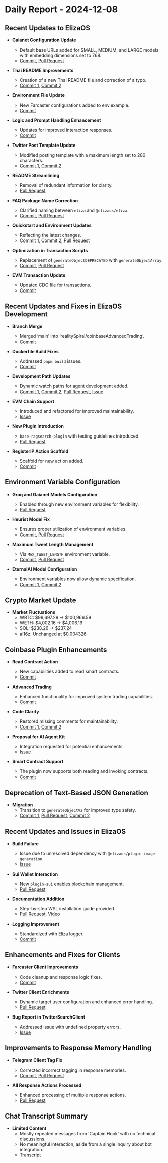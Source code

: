 # Daily Report - 2024-12-08

## Recent Updates to ElizaOS

- **Gaianet Configuration Update**

  - Default base URLs added for SMALL, MEDIUM, and LARGE models with embedding dimensions set to 768.
  - [Commit](https://github.com/elizaOS/eliza/commit/dfe4eff9e411f73178896bbeaf7f4ab6499291df), [Pull Request](https://github.com/elizaOS/eliza/pull/915)

- **Thai README Improvements**

  - Creation of a new Thai README file and correction of a typo.
  - [Commit 1](https://github.com/elizaOS/eliza/commit/172ae81c6040f49f4def85716e7415b6ce5a1cee), [Commit 2](https://github.com/elizaOS/eliza/commit/13e7e30a5c0a5f860b9645b1d148a3dd11c8295f)

- **Environment File Update**

  - New Farcaster configurations added to env.example.
  - [Commit](https://github.com/elizaOS/eliza/commit/af6cd4134064c479c762ceb154900e86a0461b5e)

- **Logic and Prompt Handling Enhancement**

  - Updates for improved interaction responses.
  - [Commit](https://github.com/elizaOS/eliza/commit/ab377ee9fdddfa099dee1409c959c1d7db2396c3)

- **Twitter Post Template Update**

  - Modified posting template with a maximum length set to 280 characters.
  - [Commit 1](https://github.com/elizaOS/eliza/commit/28090ed5c23e597358d139e7b00165a39d4321e7), [Commit 2](https://github.com/elizaOS/eliza/commit/ab320b00414dfdf7d8e7e5fe9c8b98247ffc34d0)

- **README Streamlining**

  - Removal of redundant information for clarity.
  - [Pull Request](https://github.com/elizaOS/eliza/pull/919)

- **FAQ Package Name Correction**

  - Clarified naming between `eliza` and `@elizaos/eliza`.
  - [Commit](https://github.com/elizaOS/eliza/commit/d34867035fb248a0119613d107a3a6672e4ceb5b), [Pull Request](https://github.com/elizaOS/eliza/pull/937)

- **Quickstart and Environment Updates**

  - Reflecting the latest changes.
  - [Commit 1](https://github.com/elizaOS/eliza/commit/051323f3a550b697c3ea3212023da35b191d3287), [Commit 2](https://github.com/elizaOS/eliza/commit/113d820b918bcbf73db5ec332c401ff84d7e9a62), [Pull Request](https://github.com/elizaOS/eliza/pull/932)

- **Optimization in Transaction Scripts**

  - Replacement of `generateObjectDEPRECATED` with `generateObjectArray`.
  - [Commit](https://github.com/elizaOS/eliza/commit/e508f8d72a6187302886be0ba2097307434f227b), [Pull Request](https://github.com/elizaOS/eliza/pull/929)

- **EVM Transaction Update**
  - Updated CDC file for transactions.
  - [Commit](https://github.com/elizaOS/eliza/commit/600cc10f47895b99941c485dbe8f56c547ce6da3)

## Recent Updates and Fixes in ElizaOS Development

- **Branch Merge**

  - Merged ‘main’ into ‘realitySpiral/coinbaseAdvancedTrading’.
  - [Commit](https://github.com/elizaOS/eliza/commit/f5e95d75c9a072a0424536cc0d7d0ac92d292801)

- **Dockerfile Build Fixes**

  - Addressed `pnpm build` issues.
  - [Commit](https://github.com/elizaOS/eliza/commit/16f04998963120a5fe17cdfe25949b164cf5b7a8)

- **Development Path Updates**

  - Dynamic watch paths for agent development added.
  - [Commit 1](https://github.com/elizaOS/eliza/commit/31143ae364fdbfa34c8cfd0e486b5e44a411041a), [Commit 2](https://github.com/elizaOS/eliza/commit/9e5e4b1627d64b2724e7c61e967a12a79c404ce4), [Pull Request](https://github.com/elizaOS/eliza/pull/931), [Issue](https://github.com/elizaOS/eliza/issues/930)

- **EVM Chain Support**

  - Introduced and refactored for improved maintainability.
  - [Issue](https://github.com/elizaOS/eliza/issues/947)

- **New Plugin Introduction**

  - `base-ragsearch-plugin` with testing guidelines introduced.
  - [Pull Request](https://github.com/elizaOS/eliza/pull/944)

- **RegisterIP Action Scaffold**
  - Scaffold for new action added.
  - [Commit](https://github.com/elizaOS/eliza/commit/b7ae3c0d03eff184a1bad8e2813f8122215198e4)

## Environment Variable Configuration

- **Groq and Gaianet Models Configuration**

  - Enabled through new environment variables for flexibility.
  - [Pull Request](https://github.com/elizaOS/eliza/pull/910)

- **Heurist Model Fix**

  - Ensures proper utilization of environment variables.
  - [Commit](https://github.com/elizaOS/eliza/commit/447cab072955f286c6f054cd444e122e06e4f2eb), [Pull Request](https://github.com/elizaOS/eliza/pull/924)

- **Maximum Tweet Length Management**

  - Via `MAX_TWEET_LENGTH` environment variable.
  - [Commit](https://github.com/elizaOS/eliza/commit/b92dfc378ce4c0b8c3c56c092695ab807c27dd71), [Pull Request](https://github.com/elizaOS/eliza/pull/912)

- **EternalAI Model Configuration**
  - Environment variables now allow dynamic specification.
  - [Commit 1](https://github.com/elizaOS/eliza/commit/a538d567ddce63f4622dcf2f3526e372e0990222), [Commit 2](https://github.com/elizaOS/eliza/commit/2474c6014c22ef88efe06fb2e9ab49411d531c0f)

## Crypto Market Update

- **Market Fluctuations**
  - WBTC: $99,697.29 → $100,966.59
  - WETH: $4,002.16 → $4,006.19
  - SOL: $238.26 → $237.24
  - ai16z: Unchanged at $0.004326

## Coinbase Plugin Enhancements

- **Read Contract Action**

  - New capabilities added to read smart contracts.
  - [Commit](https://github.com/elizaOS/eliza/commit/bd532a15b57d0543f8a465382b0c44ae3bf0dd61)

- **Advanced Trading**

  - Enhanced functionality for improved system trading capabilities.
  - [Commit](https://github.com/elizaOS/eliza/commit/5a2994e0b32969da0f80d839bcdca7a2227b92ef)

- **Code Clarity**

  - Restored missing comments for maintainability.
  - [Commit 1](https://github.com/elizaOS/eliza/commit/5b07e03f2dc218d3c911dec53e937cbdf960cc84), [Commit 2](https://github.com/elizaOS/eliza/commit/e4f257558b863054b115c7a1d92d607466ad31a8)

- **Proposal for AI Agent Kit**

  - Integration requested for potential enhancements.
  - [Issue](https://github.com/elizaOS/eliza/issues/916)

- **Smart Contract Support**
  - The plugin now supports both reading and invoking contracts.
  - [Commit](https://github.com/elizaOS/eliza/commit/a26bf199d29038b7bc0a31eaf61e59ba1521384d)

## Deprecation of Text-Based JSON Generation

- **Migration**
  - Transition to `generateObjectV2` for improved type safety.
  - [Commit 1](https://github.com/elizaOS/eliza/commit/1525a80ef79ce6205d5ea4f106fe4c5ad9434366), [Pull Request](https://github.com/elizaOS/eliza/pull/920), [Commit 2](https://github.com/elizaOS/eliza/commit/75a46555174e8433d066285eeab9cd3ceee9f17c)

## Recent Updates and Issues in ElizaOS

- **Build Failure**

  - Issue due to unresolved dependency with `@elizaos/plugin-image-generation`.
  - [Issue](https://github.com/elizaOS/eliza/issues/917)

- **Sui Wallet Interaction**

  - New `plugin-sui` enables blockchain management.
  - [Pull Request](https://github.com/elizaOS/eliza/pull/934)

- **Documentation Addition**

  - Step-by-step WSL installation guide provided.
  - [Pull Request](https://github.com/elizaOS/eliza/pull/946), [Video](https://www.youtube.com/watch?v=ArptLpQiKfI)

- **Logging Improvement**
  - Standardized with Eliza logger.
  - [Commit](https://github.com/elizaOS/eliza/commit/03cae9687fbbaba63e7e17fb0a2b90e0bb591ea4)

## Enhancements and Fixes for Clients

- **Farcaster Client Improvements**

  - Code cleanup and response logic fixes.
  - [Commit](https://github.com/elizaOS/eliza/commit/24ff695f176c4ddfa49a6a9b01b231459e3fb52d)

- **Twitter Client Enrichments**

  - Dynamic target user configuration and enhanced error handling.
  - [Pull Request](https://github.com/elizaOS/eliza/pull/913)

- **Bug Report in TwitterSearchClient**
  - Addressed issue with undefined property errors.
  - [Issue](https://github.com/elizaOS/eliza/issues/943)

## Improvements to Response Memory Handling

- **Telegram Client Tag Fix**

  - Corrected incorrect tagging in response memories.
  - [Commit](https://github.com/elizaOS/eliza/commit/d0dfa9652a3c1651afe44a879951b305337c01b3), [Pull Request](https://github.com/elizaOS/eliza/pull/948)

- **All Response Actions Processed**
  - Enhanced processing of multiple response actions.
  - [Pull Request](https://github.com/elizaOS/eliza/pull/940)

## Chat Transcript Summary

- **Limited Content**
  - Mostly repeated messages from 'Captain Hook' with no technical discussions.
  - No meaningful interaction, aside from a single inquiry about bot integration.
  - [Transcript](https://discord.com/channels/1253563208833433701/1326603270893867064)
